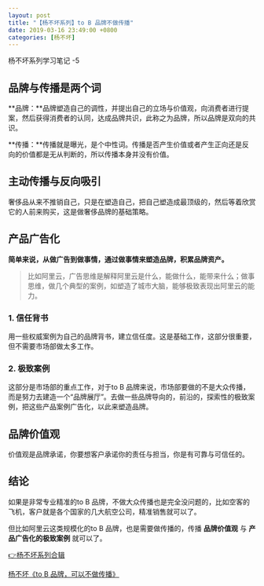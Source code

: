 ```yaml
---
layout: post
title: "【杨不坏系列】to B 品牌不做传播"
date: 2019-03-16 23:49:00 +0800
categories: [杨不坏]
---
```


杨不坏系列学习笔记 -5

## 品牌与传播是两个词

**品牌：**品牌塑造自己的调性，并提出自己的立场与价值观，向消费者进行提案，然后获得消费者的认同，达成品牌共识，此称之为品牌，所以品牌是双向的共识。

**传播：**传播就是曝光，是个中性词。传播是否产生价值或者产生正向还是反向的价值都是无从判断的，所以传播本身并没有价值。

## 主动传播与反向吸引

奢侈品从来不推销自己，只是在塑造自己，把自己塑造成最顶级的，然后等着欣赏它的人前来购买，这是做奢侈品牌的基础策略。

## 产品广告化

**简单来说，从做广告到做事情，通过做事情来塑造品牌，积累品牌资产。**

> 比如阿里云，广告思维是解释阿里云是什么，能做什么，能带来什么；做事思维，做几个典型的案例，如塑造了城市大脑，能够极致表现出阿里云的能力。

### 1. 信任背书

用一些权威案例为自己的品牌背书，建立信任度。这是基础工作，这部分很重要，但不需要市场部做太多工作。

### 2. 极致案例

这部分是市场部的重点工作，对于to B 品牌来说，市场部要做的不是大众传播，而是努力去建造一个“品牌展厅”。去做一些品牌导向的，前沿的，探索性的极致案例，把这些产品案例广告化，以此来塑造品牌。

## 品牌价值观

价值观是品牌承诺，你要想客户承诺你的责任与担当，你是有可靠与可信任的。

## 结论

如果是非常专业精准的to B 品牌，不做大众传播也是完全没问题的，比如空客的飞机，客户就是各个国家的几大航空公司，精准销售就可以了。

但比如阿里云这类规模化的to B 品牌，也是需要做传播的，传播 **品牌价值观** 与 **产品广告化的极致案例** 就可以了。

[👉杨不坏系列合辑](./ybh.html)

[杨不坏《to B 品牌，可以不做传播》](https://mp.weixin.qq.com/s/0tmXJmHc4uzmsGqWWl-jAg)
